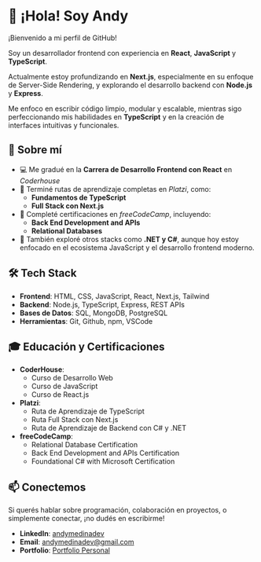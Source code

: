 # 👋 ¡Hola! Soy Andy

¡Bienvenido a mi perfil de GitHub!

Soy un desarrollador frontend con experiencia en **React**, **JavaScript** y **TypeScript**.

Actualmente estoy profundizando en **Next.js**, especialmente en su enfoque de Server-Side Rendering, y explorando el desarrollo backend con **Node.js** y **Express**.

Me enfoco en escribir código limpio, modular y escalable, mientras sigo perfeccionando mis habilidades en **TypeScript** y en la creación de interfaces intuitivas y funcionales.

## 🚀 Sobre mí

- 💻 Me gradué en la **Carrera de Desarrollo Frontend con React** en _Coderhouse_
- 📘 Terminé rutas de aprendizaje completas en _Platzi_, como:
  - **Fundamentos de TypeScript**
  - **Full Stack con Next.js**
- 🧠 Completé certificaciones en _freeCodeCamp_, incluyendo:
  - **Back End Development and APIs**
  - **Relational Databases**
- 📌 También exploré otros stacks como **.NET y C#**, aunque hoy estoy enfocado en el ecosistema JavaScript y el desarrollo frontend moderno.

## 🛠️ Tech Stack

- **Frontend**: HTML, CSS, JavaScript, React, Next.js, Tailwind
- **Backend**: Node.js, TypeScript, Express, REST APIs
- **Bases de Datos**: SQL, MongoDB, PostgreSQL
- **Herramientas**: Git, Github, npm, VSCode

## 🎓 Educación y Certificaciones

- **CoderHouse**:
  - Curso de Desarrollo Web
  - Curso de JavaScript
  - Curso de React.js
- **Platzi**:
  - Ruta de Aprendizaje de TypeScript
  - Ruta Full Stack con Next.js
  - Ruta de Aprendizaje de Backend con C# y .NET
- **freeCodeCamp**:
  - Relational Database Certification
  - Back End Development and APIs Certification
  - Foundational C# with Microsoft Certification

## 📫 Conectemos

Si querés hablar sobre programación, colaboración en proyectos, o simplemente conectar, ¡no dudés en escribirme!

- **LinkedIn**: [andymedinadev](https://www.linkedin.com/in/andymedinadev/)
- **Email**: [andymedinadev@gmail.com](mailto:andymedinadev@gmail.com)
- **Portfolio**: [Portfolio Personal](https://andymedinadev.vercel.app/)
